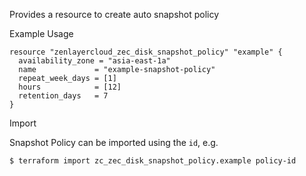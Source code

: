Provides a resource to create auto snapshot policy

Example Usage

```hcl
resource "zenlayercloud_zec_disk_snapshot_policy" "example" {
  availability_zone = "asia-east-1a"
  name             = "example-snapshot-policy"
  repeat_week_days = [1]
  hours            = [12]
  retention_days   = 7
}
```

Import

Snapshot Policy can be imported using the `id`, e.g.

```bash
$ terraform import zc_zec_disk_snapshot_policy.example policy-id
```
